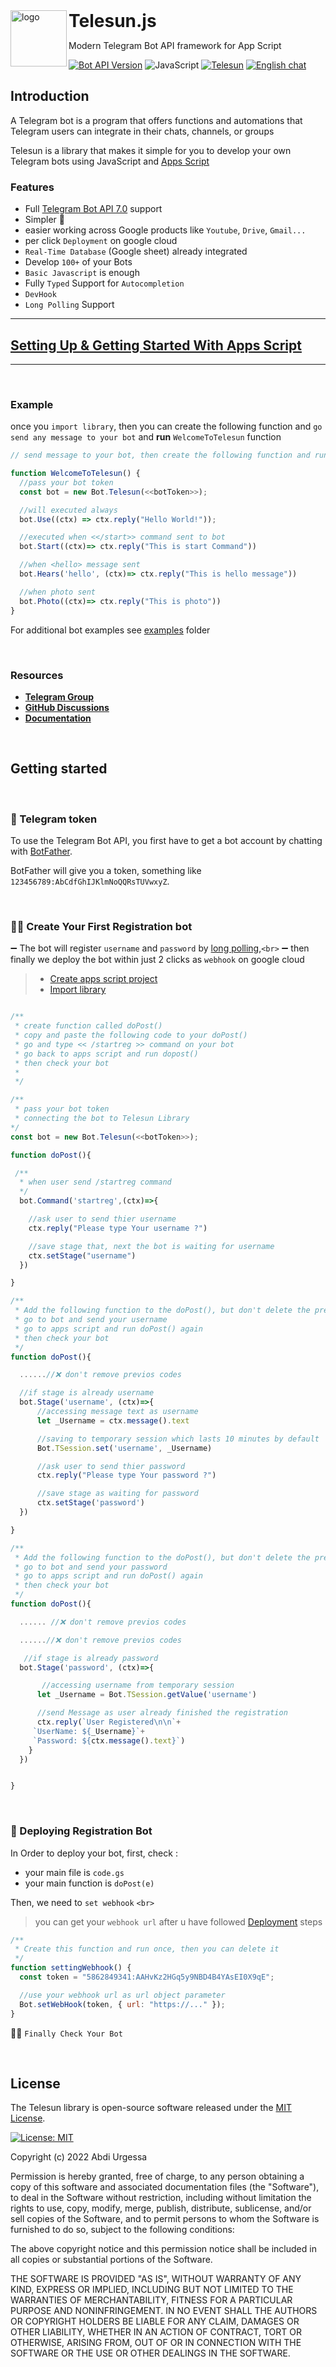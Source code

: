 <img src="assets/telesun.jpg" alt="logo" height="90" align="left">
<h1 style="display: inline">Telesun.js</h1>

Modern Telegram Bot API framework for App Script

[![Bot API Version](https://img.shields.io/badge/Bot%20API-v7.0-f36caf.svg?style=flat-square)](https://core.telegram.org/bots/api)
![JavaScript](https://img.shields.io/github/languages/top/abdiu34567/Lost_and_Found)
[![Telesun](https://img.shields.io/badge/telesun-v2.0-f36caf.svg?style=flat-square)](https://core.telegram.org/bots/api)
[![English chat](https://img.shields.io/badge/English%20chat-grey?style=flat-square&logo=telegram)](https://t.me/App_Script_Js)

</header>

## Introduction

A Telegram bot is a program that offers functions and automations that Telegram users can integrate in their chats, channels, or groups

Telesun is a library that makes it simple for you to develop your own Telegram bots using JavaScript and [Apps Script](https://developers.google.com/apps-script)

### Features

- Full [Telegram Bot API 7.0](https://core.telegram.org/bots/api) support
- Simpler 🌟
- easier working across Google products like `Youtube`, `Drive`, `Gmail...`
- per click `Deployment` on google cloud
- `Real-Time Database` (Google sheet) already integrated
- Develop `100+` of your Bots
- `Basic Javascript` is enough
- Fully `Typed` Support for `Autocompletion`
- `DevHook`
- `Long Polling` Support

---

## [Setting Up &amp; Getting Started With Apps Script](https://github.com/abdiu34567/telesun.js/wiki/Getting-Started)

---

<br>

### Example

once you `import library`, then you can create the following function and `go send any message to your bot` and **run** `WelcomeToTelesun` function

```js
// send message to your bot, then create the following function and run the function

function WelcomeToTelesun() {
  //pass your bot token
  const bot = new Bot.Telesun(<<botToken>>);

  //will executed always
  bot.Use((ctx) => ctx.reply("Hello World!"));

  //executed when <</start>> command sent to bot
  bot.Start((ctx)=> ctx.reply("This is start Command"))

  //when <hello> message sent
  bot.Hears('hello', (ctx)=> ctx.reply("This is hello message"))

  //when photo sent
  bot.Photo((ctx)=> ctx.reply("This is photo"))
}
```

For additional bot examples see [examples](https://github.com/abdiu34567/telesun.js/wiki/Example-Bots) folder

<br>

### Resources

- **[Telegram Group](https://t.me/telesunjs)**
- **[GitHub Discussions](https://github.com/abdiu34567/telesn.js/discussions)**
- **[Documentation](https://github.com/abdiu34567/telesun.js/wiki)**

<br>

## Getting started

<br>

### 💊 Telegram token

To use the Telegram Bot API, you first have to get a bot account by chatting with [BotFather](https://t.me/BotFather).

BotFather will give you a token, something like `123456789:AbCdfGhIJKlmNoQQRsTUVwxyZ`.

<br>

### 👩‍💻 Create Your First Registration bot

➖ The bot will register `username` and `password` by [long polling](https://github.com/abdiu34567/telesun.js/wiki/Long-Polling),`<br>`
➖ then finally we deploy the bot within just 2 clicks as `webhook` on google cloud

> - [Create apps script project](https://github.com/abdiu34567/telesun.js/wiki/Getting-Started)
> - [Import library](https://github.com/abdiu34567/telesun.js/wiki/Import-Telesun)

```js

/**
 * create function called doPost()
 * copy and paste the following code to your doPost()
 * go and type << /startreg >> command on your bot
 * go back to apps script and run dopost()
 * then check your bot
 *
 */

/**
 * pass your bot token
 * connecting the bot to Telesun Library
*/
const bot = new Bot.Telesun(<<botToken>>);

function doPost(){

 /**
  * when user send /startreg command
  */
  bot.Command('startreg',(ctx)=>{

    //ask user to send thier username
    ctx.reply("Please type Your username ?")

    //save stage that, next the bot is waiting for username
    ctx.setStage("username")
  })

}

```

```js
/**
 * Add the following function to the doPost(), but don't delete the previous code
 * go to bot and send your username
 * go to apps script and run doPost() again
 * then check your bot
 */
function doPost(){

  ......//❌ don't remove previos codes

  //if stage is already username
  bot.Stage('username', (ctx)=>{
      //accessing message text as username
      let _Username = ctx.message().text

      //saving to temporary session which lasts 10 minutes by default
      Bot.TSession.set('username', _Username)

      //ask user to send thier password
      ctx.reply("Please type Your password ?")

      //save stage as waiting for password
      ctx.setStage('password')
  })

}
```

```js
/**
 * Add the following function to the doPost(), but don't delete the previous code
 * go to bot and send your password
 * go to apps script and run doPost() again
 * then check your bot
 */
function doPost(){

  ...... //❌ don't remove previos codes

  ......//❌ don't remove previos codes

   //if stage is already password
  bot.Stage('password', (ctx)=>{

       //accessing username from temporary session
      let _Username = Bot.TSession.getValue('username')

      //send Message as user already finished the registration
      ctx.reply(`User Registered\n\n`+
     `UserName: ${_Username}`+
     `Password: ${ctx.message().text}`)
    }
  })


}


```

<br>

### 📡 Deploying Registration Bot

In Order to deploy your bot, first, check :

- your main file is `code.gs`
- your main function is `doPost(e)`

Then, we need to `set webhook` `<br>`

> you can get your `webhook url` after u have followed [Deployment](https://github.com/abdiu34567/telesun.js/wiki/Deployments) steps

```js
/**
 * Create this function and run once, then you can delete it
 */
function settingWebhook() {
  const token = "5862849341:AAHvKz2HGq5y9NBD4B4YAsEI0X9qE";

  //use your webhook url as url object parameter
  Bot.setWebHook(token, { url: "https://..." });
}
```

🌟💪 `Finally Check Your Bot`

<br>

## License

The Telesun library is open-source software released under the [MIT License](https://opensource.org/licenses/MIT).

[![License: MIT](https://img.shields.io/badge/License-MIT-yellow.svg)](https://opensource.org/licenses/MIT)

Copyright (c) 2022 Abdi Urgessa

Permission is hereby granted, free of charge, to any person obtaining a copy of this software and associated documentation files (the "Software"), to deal in the Software without restriction, including without limitation the rights to use, copy, modify, merge, publish, distribute, sublicense, and/or sell copies of the Software, and to permit persons to whom the Software is furnished to do so, subject to the following conditions:

The above copyright notice and this permission notice shall be included in all copies or substantial portions of the Software.

THE SOFTWARE IS PROVIDED "AS IS", WITHOUT WARRANTY OF ANY KIND, EXPRESS OR IMPLIED, INCLUDING BUT NOT LIMITED TO THE WARRANTIES OF MERCHANTABILITY, FITNESS FOR A PARTICULAR PURPOSE AND NONINFRINGEMENT. IN NO EVENT SHALL THE AUTHORS OR COPYRIGHT HOLDERS BE LIABLE FOR ANY CLAIM, DAMAGES OR OTHER LIABILITY, WHETHER IN AN ACTION OF CONTRACT, TORT OR OTHERWISE, ARISING FROM, OUT OF OR IN CONNECTION WITH THE SOFTWARE OR THE USE OR OTHER DEALINGS IN THE SOFTWARE.
